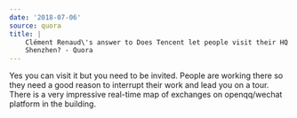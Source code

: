 ```yaml
---
date: '2018-07-06'
source: quora
title: |
    Clément Renaud\'s answer to Does Tencent let people visit their HQ in
    Shenzhen? - Quora
---
```


Yes you can visit it but you need to be invited. People are working
there so they need a good reason to interrupt their work and lead you on
a tour. There is a very impressive real-time map of exchanges on
openqq/wechat platform in the building.
